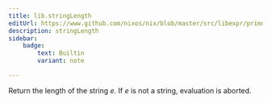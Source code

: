 ```yaml
---
title: lib.stringLength
editUrl: https://www.github.com/nixos/nix/blob/master/src/libexpr/primops.cc
description: stringLength
sidebar:
    badge: 
        text: Builtin
        variant: note

---
```


Return the length of the string *e*. If *e* is not a string,
evaluation is aborted.
